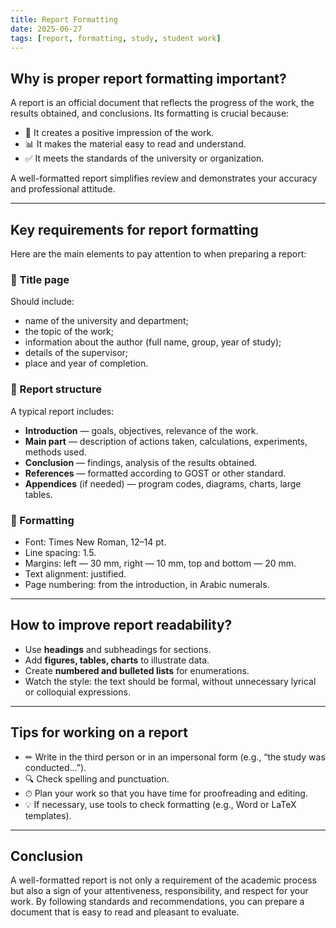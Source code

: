 ```yaml
---
title: Report Formatting
date: 2025-06-27
tags: [report, formatting, study, student work]
---
```


## Why is proper report formatting important?

A report is an official document that reflects the progress of the work, the results obtained, and conclusions. Its formatting is crucial because:

- 📌 It creates a positive impression of the work.
- 📊 It makes the material easy to read and understand.
- ✅ It meets the standards of the university or organization.

A well-formatted report simplifies review and demonstrates your accuracy and professional attitude.

---

## Key requirements for report formatting

Here are the main elements to pay attention to when preparing a report:

### 🔹 Title page

Should include:
- name of the university and department;
- the topic of the work;
- information about the author (full name, group, year of study);
- details of the supervisor;
- place and year of completion.

### 🔹 Report structure

A typical report includes:
- **Introduction** — goals, objectives, relevance of the work.
- **Main part** — description of actions taken, calculations, experiments, methods used.
- **Conclusion** — findings, analysis of the results obtained.
- **References** — formatted according to GOST or other standard.
- **Appendices** (if needed) — program codes, diagrams, charts, large tables.

### 🔹 Formatting

- Font: Times New Roman, 12–14 pt.
- Line spacing: 1.5.
- Margins: left — 30 mm, right — 10 mm, top and bottom — 20 mm.
- Text alignment: justified.
- Page numbering: from the introduction, in Arabic numerals.

---

## How to improve report readability?

- Use **headings** and subheadings for sections.
- Add **figures, tables, charts** to illustrate data.
- Create **numbered and bulleted lists** for enumerations.
- Watch the style: the text should be formal, without unnecessary lyrical or colloquial expressions.

---

## Tips for working on a report

- ✏ Write in the third person or in an impersonal form (e.g., “the study was conducted...”).
- 🔍 Check spelling and punctuation.
- ⏱ Plan your work so that you have time for proofreading and editing.
- 💡 If necessary, use tools to check formatting (e.g., Word or LaTeX templates).

---

## Conclusion

A well-formatted report is not only a requirement of the academic process but also a sign of your attentiveness, responsibility, and respect for your work. By following standards and recommendations, you can prepare a document that is easy to read and pleasant to evaluate.

